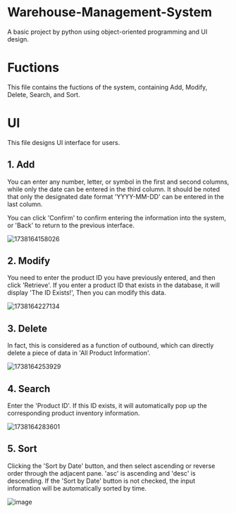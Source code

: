 # Warehouse-Management-System
A basic project by python using object-oriented programming and UI design.
# Fuctions
This file contains the fuctions of the system, containing Add, Modify, Delete, Search, and Sort.
# UI
This file designs UI interface for users.
## 1. Add
You can enter any number, letter, or symbol in the first and second columns, while only the date can be entered in the third column. It should be noted that only the designated date format 'YYYY-MM-DD' can be entered in the last column.
 
You can click 'Confirm' to confirm entering the information into the system, or 'Back' to return to the previous interface.

![1738164158026](https://github.com/user-attachments/assets/41640da5-5fde-499b-b25a-9242e8f7f7fd)
## 2. Modify
You need to enter the product ID you have previously entered, and then click 'Retrieve'. If you enter a product ID that exists in the database, it will display 'The ID Exists!', Then you can modify this data.

![1738164227134](https://github.com/user-attachments/assets/0fd6f83e-863b-4182-9946-7a9ca2bb1191)
## 3. Delete 
In fact, this is considered as a function of outbound, which can directly delete a piece of data in 'All Product Information'.

![1738164253929](https://github.com/user-attachments/assets/4eda75f9-5865-495c-9fe1-7bca9995a7cf)
## 4. Search
Enter the 'Product ID'. If this ID exists, it will automatically pop up the corresponding product inventory information.

![1738164283601](https://github.com/user-attachments/assets/a9af57b2-4172-4411-85ed-bdd0cf5d62d3)
## 5. Sort
Clicking the 'Sort by Date' button, and then select ascending or reverse order through the adjacent pane. 'asc' is ascending and 'desc' is descending. If the 'Sort by Date' button is not checked, the input information will be automatically sorted by time.

![image](https://github.com/user-attachments/assets/b04ee7b2-48e2-4921-96f5-822e0c7a82f2)

